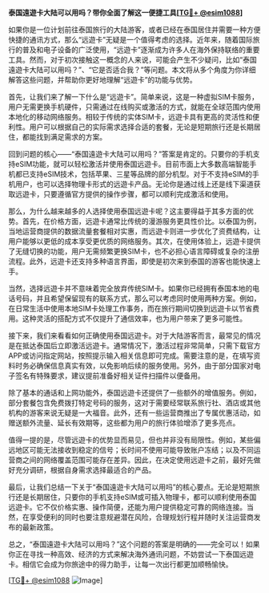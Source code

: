 **泰国遠遊卡大陆可以用吗？带你全面了解这一便捷工具[[TG💪+ @esim1088](https://t.me/s/esim1088)]**

如果你是一位计划前往泰国旅行的大陆游客，或者已经在泰国居住并需要一种方便快捷的通讯方式，那么“远遊卡”无疑是一个值得考虑的选择。近年来，随着国际旅行的普及和电子设备的广泛使用，“远遊卡”逐渐成为许多人在海外保持联络的重要工具。然而，对于初次接触这一概念的人来说，可能会产生不少疑问，比如“泰国遠遊卡大陆可以用吗？”、“它是否适合我？”等问题。本文将从多个角度为你详细解答这些问题，并帮助你更好地理解“远遊卡”的功能与优势。

首先，让我们来了解一下什么是“远遊卡”。简单来说，这是一种虚拟SIM卡服务，用户无需更换手机硬件，只需通过在线购买或激活的方式，就能在全球范围内使用本地化的移动网络服务。相较于传统的实体SIM卡，远遊卡具有更高的灵活性和便利性。用户可以根据自己的实际需求选择合适的套餐，无论是短期旅行还是长期居住，都能找到满足需求的方案。

回到问题的核心——“泰国遠遊卡大陆可以用吗？”答案是肯定的。只要你的手机支持eSIM功能，就可以轻松激活并使用泰国远遊卡。目前市面上大多数高端智能手机都已支持eSIM技术，包括苹果、三星等品牌的部分机型。对于不支持eSIM的手机用户，也可以选择物理卡形式的远遊卡产品。无论你是通过线上还是线下渠道获取远遊卡，只要遵循官方提供的操作步骤，都可以顺利完成激活和使用。

那么，为什么越来越多的人选择使用泰国远遊卡呢？这主要得益于其多方面的优势。首先，在价格方面，远遊卡通常比传统的漫游服务更具性价比。以泰国为例，当地运营商提供的数据流量套餐相对实惠，而远遊卡则进一步优化了资费结构，让用户能够以更低的成本享受更优质的网络服务。其次，在使用体验上，远遊卡提供了无缝切换的功能，用户无需频繁更换SIM卡，也不必担心语言障碍或复杂的注册流程。此外，远遊卡还支持多种语言界面，即使是初次来到泰国的游客也能快速上手。

当然，选择远遊卡并不意味着完全放弃传统SIM卡。如果你已经拥有泰国本地的电话号码，并且希望保留现有的联系方式，那么可以考虑同时使用两种方案。例如，在日常生活中使用本地SIM卡处理工作事务，而在旅行期间切换到远遊卡以节省费用。这种灵活的搭配方式不仅提升了通信效率，也为用户带来了更多可能性。

接下来，我们来看看如何正确使用泰国远遊卡。对于大陆游客而言，最常见的情况是在抵达泰国后立即激活远遊卡。通常情况下，激活过程非常简单，只需下载官方APP或访问指定网站，按照提示输入相关信息即可完成。需要注意的是，在填写资料时务必确保信息真实有效，以免影响后续的服务使用。另外，由于部分国家对电子签名有特殊要求，建议提前准备好相关证件扫描件以便备用。

除了基本的通话和上网功能外，泰国远遊卡还提供了一些额外的增值服务。例如，部分套餐包含免费拨打特定号码的服务，这对于需要经常联系旅行社、酒店或其他机构的游客来说无疑是一大福音。此外，还有一些运营商推出了专属优惠活动，如赠送额外流量、延长有效期等，这些都为用户的旅行体验增添了更多亮点。

值得一提的是，尽管远遊卡的优势显而易见，但也并非没有局限性。例如，某些偏远地区可能无法接收到稳定的信号；长时间不使用可能导致账户冻结；以及不同运营商之间的网络覆盖范围可能存在差异。因此，在决定使用远遊卡之前，最好先做好充分调研，根据自身需求选择最适合的产品。

最后，让我们总结一下关于“泰国遠遊卡大陆可以用吗”的核心要点。无论是短期旅行还是长期居住，只要你的手机支持eSIM或可插入物理卡，都可以顺利使用泰国远遊卡。它不仅价格实惠、操作简便，还能为用户提供稳定可靠的网络连接。当然，在享受便利的同时也要注意规避潜在风险，合理规划行程并随时关注运营商发布的最新政策。

总之，“泰国遠遊卡大陆可以用吗？”这个问题的答案是明确的——完全可以！如果你正在寻找一种高效、经济的方式来解决海外通讯问题，不妨尝试一下泰国远遊卡。相信它会成为你旅途中的得力助手，让每一次出行都更加顺畅愉快。

[[TG💪+ @esim1088](https://t.me/s/esim1088) ![Image](https://i.postimg.cc/4NQfJmqS/Snipaste-2025-05-13-00-14-12.png)]
